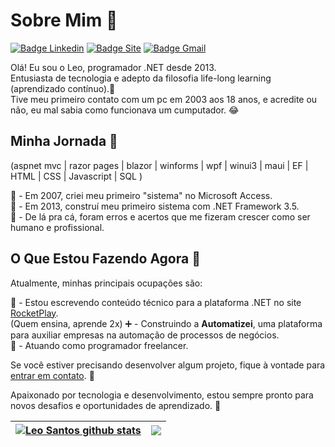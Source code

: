 # Sobre Mim 👨

[![Badge Linkedin](https://img.shields.io/badge/-LinkedIn-6362DD?style=flat-square&logo=Linkedin&logoColor=fff&link=https://www.linkedin.com/in/leomirsantos/)](https://www.linkedin.com/in/leomirsantos/)
[![Badge Site](https://img.shields.io/badge/-rocketplay.io-6362DD?style=flat-square&logo=apacherocketmq&logoColor=fff&link=https://rocketplay.io/)](https://rocketplay.io/)
[![Badge Gmail](https://img.shields.io/badge/-leojs.net%40gmail.com-6362DD?style=flat-square&logo=gmail&logoColor=fff&link=mailto:leojs.net@gmail.com)](mailto:leojs.net@gmail.com)

Olá! Eu sou o Leo, programador .NET desde 2013. <br>
Entusiasta de tecnologia e adepto da filosofia life-long learning (aprendizado contínuo).💪 <br>
Tive meu primeiro contato com um pc em 2003 aos 18 anos, e acredite ou não, eu mal sabia como funcionava um cumputador. 😂<br>

## Minha Jornada 🚀
(aspnet mvc | razor pages | blazor  | winforms | wpf | winui3 | maui | EF | HTML | CSS | Javascript | SQL ) 

👶 - Em 2007, criei meu primeiro "sistema" no Microsoft Access.<br>
👦 - Em 2013, construí meu primeiro sistema com .NET Framework 3.5.<br>
👨 - De lá pra cá, foram erros e acertos que me fizeram crescer como ser humano e profissional.<br>

## O Que Estou Fazendo Agora 👀

Atualmente, minhas principais ocupações são:

📰 - Estou escrevendo conteúdo técnico para a plataforma .NET no site [RocketPlay](https://www.rocketplay.com.br).<br> (Quem ensina, aprende 2x)
➕ - Construindo a **Automatizei**, uma plataforma para auxiliar empresas na automação de processos de negócios.<br>
🚧 - Atuando como programador freelancer.<br>

Se você estiver precisando desenvolver algum projeto, fique à vontade para [entrar em contato](mailto:leojs.net@gmail.com). 📧

Apaixonado por tecnologia e desenvolvimento, estou sempre pronto para novos desafios e oportunidades de aprendizado. 👊

| <a href="https://github.com/anuraghazra/github-readme-stats"><img align="center" src="https://github-readme-stats.vercel.app/api?username=leojs-net&show_icons=true&include_all_commits=true&theme=buefy&hide_border=true" alt="Leo Santos github stats" /></a> | <a href="https://github.com/anuraghazra/github-readme-stats"><img align="center" src="https://github-readme-stats.vercel.app/api/top-langs/?username=leojs-net&layout=compact&theme=buefy&hide_border=true" /></a> |
| ------------- | ------------- |
